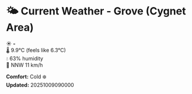 # 🌤️ Current Weather - Grove (Cygnet Area)

☀️ **-**  
🌡️ 9.9°C (feels like 6.3°C)  
💧 63% humidity  
💨 NNW 11 km/h  

**Comfort:** Cold ❄️  
**Updated:** 20251009090000
